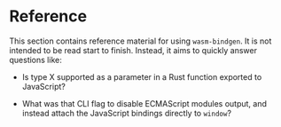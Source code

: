 # Reference

This section contains reference material for using `wasm-bindgen`. It is not
intended to be read start to finish. Instead, it aims to quickly answer
questions like:

* Is type X supported as a parameter in a Rust function exported to JavaScript?

* What was that CLI flag to disable ECMAScript modules output, and instead
  attach the JavaScript bindings directly to `window`?

